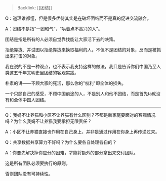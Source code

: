 > Backlink: [[团结]]

Q：道理谁都懂，但是很多优待其实是在破坏团结而不是真的促进交流融合。

A：团结不是指"一团和气“，“哄着点不高兴的人”。

团结是指是所有的人必须自觉靠找能让大家活下去的决策。

拒绝靠拢、并试图以拒绝靠拢来换取福利的人，不但不是团结的对象，反而是被抓出来打击的对象。

我在说的不是一种观点，也不表示我支持这样的做法，我只是告诉你们中国乃至人类这五千年文明史里团结的客观实践。

朴素的讲——不顾大家的死活，那么你的"权利"即全体的损失。

一个只顾自己的感受，不顾中国前途的人，不是别人和他不团结，而是首先ta就没有和全体中国人团结。

---

Q：我妈不让养猫和小区不让养猫有什么区别？不都是新家庭要面对的客观情况吗？为什么我妈不让养猫我要承担无限责任？

A：小区不让养猫直接也作用在自己身上，并非是通过作用在你身上再传递过来。

Q：共享数据共享算力不好吗？为什么要各自处理各自的？

A：你要先解决掉你应分的困难，才能将额外的部分拿出来交付团队。

这是所有团队必须要执行的原则。

否则团队没有可持续性。
